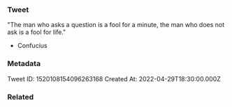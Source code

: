### Tweet
"The man who asks a question is a fool for a minute, the man who does not ask is a fool for life." 

- Confucius

### Metadata
Tweet ID: 1520108154096263168
Created At: 2022-04-29T18:30:00.000Z

### Related

